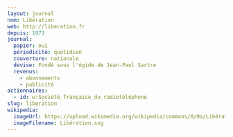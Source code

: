 ```yaml
---
layout: journal
nom: Libération
web: http://liberation.fr
depuis: 1973
journal:
  papier: oui
  périodicité: quotidien
  couverture: nationale
  devise: Fondé sous l'égide de Jean-Paul Sartre
  revenus:
    - abonnements
    - publicité
actionnaires:
  - id: w:Société_française_du_radiotéléphone
slug: liberation
wikipedia:
  imageUrl: https://upload.wikimedia.org/wikipedia/commons/0/0a/Libération.svg
  imageFilename: Libération.svg
---
```

